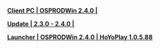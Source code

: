 **[Client PC | OSPRODWin 2.4.0 |  ](https://autopatchos.starrails.com/client/download/20240719103540_r670trRHzhCRTAiW/PC/StarRail_2.4.0.zip)** 
  
 **[Update | 2.3.0 - 2.4.0 | ](https://autopatchos.starrails.com/client/diff/hkrpg_global/game_2.3.0_2.4.0_hdiff_LtSmsraRrcMxgDYI.zip)** 
  
 **[Launcher | OSPRODWin 2.4.0 | HoYoPlay 1.0.5.88 ](https://download-porter.hoyoverse.com/download-porter/2024/06/04/2.2_0604_setup_hoyoverse.exe)**
